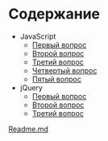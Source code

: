 # Содержание

* JavaScript
  * [Первый вопрос](javascript/question1.md)
  * [Второй вопрос](javascript/question2.md)
  * [Третий вопрос](javascript/question3.md)
  * [Четвертый вопрос](javascript/question4.md)
  * [Пятый вопрос](javascript/question5.md)
* jQuery
  * [Первый вопрос](jquery/question1.md)
  * [Второй вопрос](jquery/question2.md)
  * [Третий вопрос](jquery/question3.md)
  
[Readme.md](../README.md)
